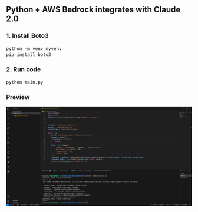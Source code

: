 ## Python + AWS Bedrock integrates with Claude 2.0

### 1. Install Boto3
	python -m venv myvenv
	pip install boto3

### 2. Run code
	python main.py

### Preview
![enter image description here](https://github.com/vuongbachdoan/MAIL_IMAGES/blob/main/Screenshot%20from%202023-10-03%2017-37-22.png?raw=true)


